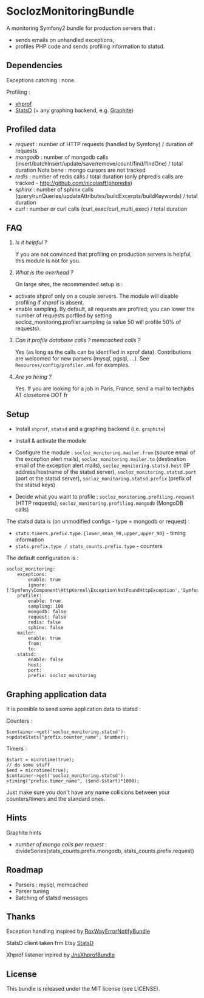 SoclozMonitoringBundle
======================

A monitoring Symfony2 bundle for production servers that :

* sends emails on unhandled exceptions,
* profiles PHP code and sends profiling information to statsd.

Dependencies
------------

Exceptions catching : none.

Profiling :

* [xhprof](http://pecl.php.net/package/xhprof)
* [StatsD](https://github.com/etsy/statsd) (+ any graphing backend, e.g. [Graphite](http://graphite.wikidot.com))

Profiled data
--------------

* *request* : number of HTTP requests (handled by Symfony) / duration of requests
* *mongodb* : number of mongodb calls (insert/batchInsert/update/save/remove/count/find/findOne) / total duration
    Nota bene : mongo cursors are not tracked
* *redis* : number of redis calls / total duration (only phpredis calls are tracked - http://github.com/nicolasff/phpredis)
* *sphinx* : number of sphinx calls (query/runQueries/updateAttributes/buildExcerpts/buildKeywords) / total duration
* *curl* : number or curl calls (curl_exec/curl_multi_exec) / total duration

FAQ
---

1. *Is it helpful ?*

    If you are not convinced that profiling on production servers is helpful, this module is not for you.

2. *What is the overhead ?*

    On large sites, the recommended setup is :

* activate xhprof only on a couple servers. The module will disable profiling if xhprof is absent.
* enable sampling. By default, all requests are profiled; you can lower the number of requests porfiled by setting socloz_monitoring.profiler.sampling (a value 50 will profile 50% of requests).

3. *Can it profile database calls ? memcached calls ?*

    Yes (as long as the calls can be identified in xprof data). Contributions are welcomed for new parsers (mysql, pgsql, ...). See `Resources/config/profiler.xml` for examples.

4. *Are yo hiring ?*

    Yes. If you are looking for a job in Paris, France, send a mail to techjobs AT closetome DOT fr

Setup
-----

* Install `xhprof`, `statsd` and a graphing backend (i.e. `graphite`)

* Install & activate the module

* Configure the module : `socloz_monitoring.mailer.from` (source email of the exception alert mails), `socloz_monitoring.mailer.to` (destination email of the exception alert mails),
`socloz_monitoring.statsd.host` (IP address/hostname of the statsd server), `socloz_monitoring.statsd.port` (port ot the statsd server), `socloz_monitoring.statsd.prefix` (prefix of the statsd keys)

* Decide what you want to profile : `socloz_monitoring.profiling.request` (HTTP requests), `socloz_monitoring.profiling.mongodb` (MongoDB calls)
    
The statsd data is (on unmodified configs - type = mongodb or request) : 

* `stats.timers.prefix.type.{lower,mean_90,upper,upper_90}` - timing information
* `stats.prefix.type / stats_counts.prefix.type` - counters

The default configuration is :

    socloz_monitoring:
        exceptions:
            enable: true
            ignore: ['Symfony\Component\HttpKernel\Exception\NotFoundHttpException','Symfony\Component\HttpKernel\Exception\AccessDeniedHttpException']
        profiler:
            enable: true
            sampling: 100
            mongodb: false
            request: false
            redis: false
            sphinx: false
        mailer:
            enable: true
            from: 
            to: 
        statsd:
            enable: false
            host:
            port:
            prefix: socloz_monitoring

Graphing application data
-------------------------

It is possible to send some application data to statsd :

Counters :

    $container->get('socloz_monitoring.statsd')->updateStats("prefix.counter_name", $number);

Timers :

    $start = microtime(true);
    // do some stuff
    $end = microtime(true);
    $container->get('socloz_monitoring.statsd')->timing("prefix.timer_name", ($end-$start)*1000);

Just make sure you don't have any name collisions between your counters/timers and the standard ones.

Hints
-----

Graphite hints

* *number of mongo calls per request* : divideSeries(stats_counts.prefix.mongodb, stats_counts.prefix.request)

Roadmap
-------

* Parsers : mysql, memcached
* Parser tuning
* Batching of statsd messages

Thanks
------

Exception handling inspired by [RoxWayErrorNotifyBundle](https://github.com/szymek/RoxWayErrorNotifyBundle)

StatsD client taken frm Etsy [StatsD](https://github.com/etsy/statsd)

Xhprof listener inpired by [JnsXhprofBundle](https://github.com/jonaswouters/XhprofBundle)

License
-------

This bundle is released under the MIT license (see LICENSE).